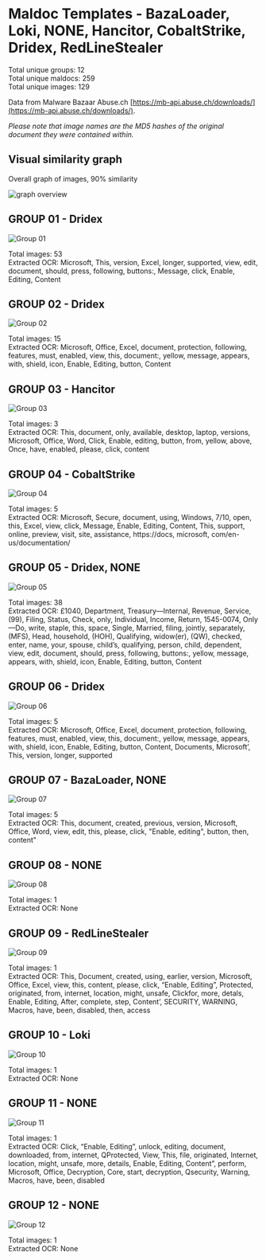 # Maldoc Templates - BazaLoader, Loki, NONE, Hancitor, CobaltStrike, Dridex, RedLineStealer

Total unique groups: 12  
Total unique maldocs: 259  
Total unique images: 129  

Data from Malware Bazaar Abuse.ch [https://mb-api.abuse.ch/downloads/](https://mb-api.abuse.ch/downloads/).  

*Please note that image names are the MD5 hashes of the original document they were contained within.*

## Visual similarity graph

Overall graph of images, 90% similarity

![graph overview](https://raw.githubusercontent.com/jstrosch/malware-samples/master/maldoc_templates/2021/abuse_ch/week35_Aug23-Aug27/overview.png?raw=true")  

## GROUP 01 - Dridex

![Group 01](https://raw.githubusercontent.com/jstrosch/malware-samples/master/maldoc_templates/2021/abuse_ch/week35_Aug23-Aug27/group_01/Dridex_004d31674eab4fda1f8d70c825816054.jpg?raw=true)

Total images: 53  
Extracted OCR: Microsoft, This, version, Excel, longer, supported, view, edit, document, should, press, following, buttons:, Message, click, Enable, Editing, Content  

## GROUP 02 - Dridex

![Group 02](https://raw.githubusercontent.com/jstrosch/malware-samples/master/maldoc_templates/2021/abuse_ch/week35_Aug23-Aug27/group_02/Dridex_63be1b28e8eff44af5ef5dac9c0898f1.jpg?raw=true)

Total images: 15  
Extracted OCR: Microsoft, Office, Excel, document, protection, following, features, must, enabled, view, this, document:, yellow, message, appears, with, shield, icon, Enable, Editing, button, Content  

## GROUP 03 - Hancitor

![Group 03](https://raw.githubusercontent.com/jstrosch/malware-samples/master/maldoc_templates/2021/abuse_ch/week35_Aug23-Aug27/group_03/Hancitor_9b4fcd22f6240318fa36a91922cfccf5.jpg?raw=true)

Total images: 3  
Extracted OCR: This, document, only, available, desktop, laptop, versions, Microsoft, Office, Word, Click, Enable, editing, button, from, yellow, above, Once, have, enabled, please, click, content  

## GROUP 04 - CobaltStrike

![Group 04](https://raw.githubusercontent.com/jstrosch/malware-samples/master/maldoc_templates/2021/abuse_ch/week35_Aug23-Aug27/group_04/CobaltStrike_a86310371a18d3cdbe1e452145557480.jpg?raw=true)

Total images: 5  
Extracted OCR: Microsoft, Secure, document, using, Windows, 7/10, open, this, Excel, view, click, Message, Enable, Editing, Content, This, support, online, preview, visit, site, assistance, https://docs, microsoft, com/en-us/documentation/  

## GROUP 05 - Dridex, NONE

![Group 05](https://raw.githubusercontent.com/jstrosch/malware-samples/master/maldoc_templates/2021/abuse_ch/week35_Aug23-Aug27/group_05/Dridex_f76b416ff446c5a252b3c82e7bb3a181.jpg?raw=true)

Total images: 38  
Extracted OCR: £1040, Department, Treasury—Internal, Revenue, Service, (99), Filing, Status, Check, only, Individual, Income, Return, 1545-0074, Only—Do, write, staple, this, space, Single, Married, filing, jointly, separately, (MFS), Head, household, (HOH), Qualifying, widow(er), (QW), checked, enter, name, your, spouse, child’s, qualifying, person, child, dependent, view, edit, document, should, press, following, buttons:, yellow, message, appears, with, shield, icon, Enable, Editing, button, Content  

## GROUP 06 - Dridex

![Group 06](https://raw.githubusercontent.com/jstrosch/malware-samples/master/maldoc_templates/2021/abuse_ch/week35_Aug23-Aug27/group_06/Dridex_6e0693d6908bd5f3b096a2e345464bf2.jpg?raw=true)

Total images: 5  
Extracted OCR: Microsoft, Office, Excel, document, protection, following, features, must, enabled, view, this, document:, yellow, message, appears, with, shield, icon, Enable, Editing, button, Content, Documents, Microsoft’, This, version, longer, supported  

## GROUP 07 - BazaLoader, NONE

![Group 07](https://raw.githubusercontent.com/jstrosch/malware-samples/master/maldoc_templates/2021/abuse_ch/week35_Aug23-Aug27/group_07/BazaLoader_dd76a70ee8e427a4b42babc61ddd4c3d.jpg?raw=true)

Total images: 5  
Extracted OCR: This, document, created, previous, version, Microsoft, Office, Word, view, edit, this, please, click, "Enable, editing", button, then, content"  

## GROUP 08 - NONE

![Group 08](https://raw.githubusercontent.com/jstrosch/malware-samples/master/maldoc_templates/2021/abuse_ch/week35_Aug23-Aug27/group_08/NONE_631c3aeeef5359d8420541c9079df483.jpg?raw=true)

Total images: 1  
Extracted OCR: None  

## GROUP 09 - RedLineStealer

![Group 09](https://raw.githubusercontent.com/jstrosch/malware-samples/master/maldoc_templates/2021/abuse_ch/week35_Aug23-Aug27/group_09/RedLineStealer_d852bc138992fbe4c3bf95956def0b69.jpg?raw=true)

Total images: 1  
Extracted OCR: This, Document, created, using, earlier, version, Microsoft, Office, Excel, view, this, content, please, click, “Enable, Editing”, Protected, originated, from, internet, location, might, unsafe, Clickfor, more, detals, Enable, Editing, After, complete, step, Content’, SECURITY, WARNING, Macros, have, been, disabled, then, access  

## GROUP 10 - Loki

![Group 10](https://raw.githubusercontent.com/jstrosch/malware-samples/master/maldoc_templates/2021/abuse_ch/week35_Aug23-Aug27/group_10/Loki_ec90f83547b3d989f3c1787eb53820c8.jpg?raw=true)

Total images: 1  
Extracted OCR: None  

## GROUP 11 - NONE

![Group 11](https://raw.githubusercontent.com/jstrosch/malware-samples/master/maldoc_templates/2021/abuse_ch/week35_Aug23-Aug27/group_11/NONE_c123363068a4651c9c0c6b4e01b35142.jpg?raw=true)

Total images: 1  
Extracted OCR: Click, “Enable, Editing”, unlock, editing, document, downloaded, from, internet, QProtected, View, This, file, originated, Internet, location, might, unsafe, more, details, Enable, Editing, Content”, perform, Microsoft, Office, Decryption, Core, start, decryption, Qsecurity, Warning, Macros, have, been, disabled  

## GROUP 12 - NONE

![Group 12](https://raw.githubusercontent.com/jstrosch/malware-samples/master/maldoc_templates/2021/abuse_ch/week35_Aug23-Aug27/group_12/NONE_5da70207adda2774db5970cc949fa146.jpg?raw=true)

Total images: 1  
Extracted OCR: None  

